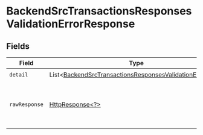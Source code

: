 # BackendSrcTransactionsResponsesValidationErrorResponse


## Fields

| Field                                                                                                                                      | Type                                                                                                                                       | Required                                                                                                                                   | Description                                                                                                                                |
| ------------------------------------------------------------------------------------------------------------------------------------------ | ------------------------------------------------------------------------------------------------------------------------------------------ | ------------------------------------------------------------------------------------------------------------------------------------------ | ------------------------------------------------------------------------------------------------------------------------------------------ |
| `detail`                                                                                                                                   | List\<[BackendSrcTransactionsResponsesValidationErrorItem](../../models/components/BackendSrcTransactionsResponsesValidationErrorItem.md)> | :heavy_check_mark:                                                                                                                         | N/A                                                                                                                                        |
| `rawResponse`                                                                                                                              | [HttpResponse\<?>](https://docs.oracle.com/en/java/javase/11/docs/api/java.net.http/java/net/http/HttpResponse.html)                       | :heavy_minus_sign:                                                                                                                         | Raw HTTP response; suitable for custom response parsing                                                                                    |